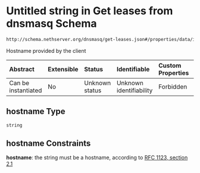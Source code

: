 # Untitled string in Get leases from dnsmasq Schema

```txt
http://schema.nethserver.org/dnsmasq/get-leases.json#/properties/data/items/properties/hostname
```

Hostname provided by the client

| Abstract            | Extensible | Status         | Identifiable            | Custom Properties | Additional Properties | Access Restrictions | Defined In                                                          |
| :------------------ | :--------- | :------------- | :---------------------- | :---------------- | :-------------------- | :------------------ | :------------------------------------------------------------------ |
| Can be instantiated | No         | Unknown status | Unknown identifiability | Forbidden         | Allowed               | none                | [get-leases.json\*](dnsmasq/get-leases.json "open original schema") |

## hostname Type

`string`

## hostname Constraints

**hostname**: the string must be a hostname, according to [RFC 1123, section 2.1](https://tools.ietf.org/html/rfc1123 "check the specification")
